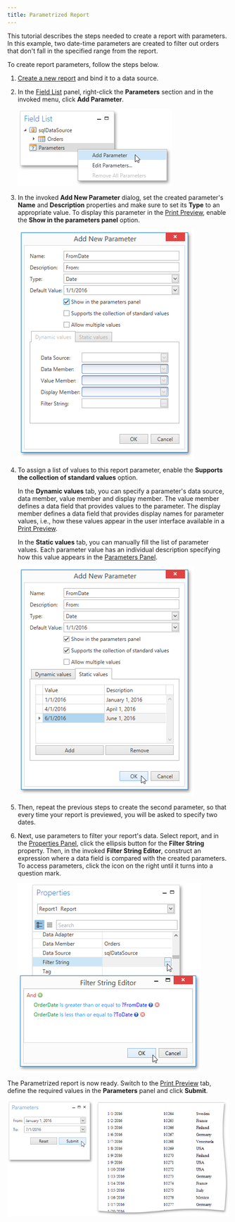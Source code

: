 ```yaml
---
title: Parametrized Report
---
```

This tutorial describes the steps needed to create a report with parameters. In this example, two date-time parameters are created to filter out orders that don't fall in the specified range from the report.

To create report parameters, follow the steps below.
1. [Create a new report](../../../../../interface-elements-for-desktop/articles/report-designer/report-designer-for-wpf/creating-reports/basic-operations/create-a-new-report.md) and bind it to a data source.
2. In the [Field List](../../../../../interface-elements-for-desktop/articles/report-designer/report-designer-for-wpf/interface-elements/field-list.md) panel, right-click the **Parameters** section and in the invoked menu, click **Add Parameter**.
	
	![EUD_WpfReportDesigner_Parametrized_1](../../../../images/Img123797.png)
3. In the invoked **Add New Parameter** dialog, set the created parameter's **Name** and **Description** properties and make sure to set its **Type** to an appropriate value. To display this parameter in the [Print Preview](../../../../../interface-elements-for-desktop/articles/report-designer/report-designer-for-wpf/document-preview.md), enable the **Show in the parameters panel** option.
	
	![EUD_WpfReportDesigner_Parametrized_2](../../../../images/Img123798.png)
4. To assign a list of values to this report parameter, enable the **Supports the collection of standard values** option.
	
	In the **Dynamic values** tab, you can specify a parameter's data source, data member, value member and display member. The value member defines a data field that provides values to the parameter. The display member defines a data field that provides display names for parameter values, i.e., how these values appear in the user interface available in a [Print Preview](../../../../../interface-elements-for-desktop/articles/report-designer/report-designer-for-wpf/document-preview.md).
	
	In the **Static values** tab, you can manually fill the list of parameter values. Each parameter value has an individual description specifying how this value appears in the [Parameters Panel](../../../../../interface-elements-for-desktop/articles/report-designer/report-designer-for-wpf/document-preview/parameters-panel.md).
	
	![EUD_WpfReportDesigner_Parametrized_3](../../../../images/Img123800.png)
5. Then, repeat the previous steps to create the second parameter, so that every time your report is previewed, you will be asked to specify two dates.
6. Next, use parameters to filter your report's data. Select report, and in the [Properties Panel](../../../../../interface-elements-for-desktop/articles/report-designer/report-designer-for-wpf/interface-elements/properties-panel.md), click the ellipsis button for the **Filter String** property. Then, in the invoked **Filter String Editor**, construct an expression where a data field is compared with the created parameters. To access parameters, click the icon on the right until it turns into a question mark.
	
	![EUD_WpfReportDesigner_Parametrized_4](../../../../images/Img123801.png)

The Parametrized report is now ready. Switch to the [Print Preview](../../../../../interface-elements-for-desktop/articles/report-designer/report-designer-for-wpf/document-preview.md) tab, define the required values in the **Parameters** panel and click **Submit**.

![EUD_WpfReportDesigner_Parametrized_Result](../../../../images/Img123802.png)